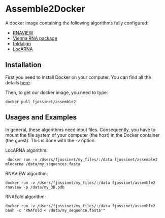 Assemble2Docker
===============

A docker image containing the following algorithms fully configured:

* [RNAVIEW](http://ndbserver.rutgers.edu/ndbmodule/services/download/rnaview.html)
* [Vienna RNA package](https://www.tbi.univie.ac.at/RNA/)
* [foldalign](http://rth.dk/resources/foldalign/)
* [LocARNA](http://rna.informatik.uni-freiburg.de/LocARNA/)

Installation
------------

First you need to install Docker on your computer. You can find all the details [here](https://docs.docker.com/engine/installation/).

Then, to get our docker image, you need to type:

    docker pull fjossinet/assemble2

Usages and Examples
-------------------

In general, these algorithms need input files. Consequently, you have to mount the file system of your computer (the host) in the Docker container (the guest). This is done with the -v option.

LocARNA algorithm:

     docker run -v /Users/fjossinet/my_files/:/data fjossinet/assemble2 mlocarna /data/my_sequences.fasta

RNAVIEW algorithm:

    docker run -v /Users/fjossinet/my_files/:/data fjossinet/assemble2 rnaview -p /data/my_3D.pdb

RNAFold algorithm:

    docker run -v /Users/fjossinet/my_files/:/data fjossinet/assemble2 bash -c 'RNAfold < /data/my_sequence.fasta'"
